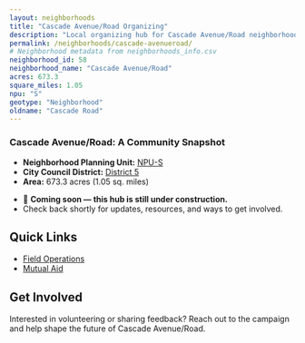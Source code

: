 ```yaml
---
layout: neighborhoods
title: "Cascade Avenue/Road Organizing"
description: "Local organizing hub for Cascade Avenue/Road neighborhood. Connect with field operations, mutual aid, and community organizing efforts."
permalink: /neighborhoods/cascade-avenueroad/
# Neighborhood metadata from neighborhoods_info.csv
neighborhood_id: 58
neighborhood_name: "Cascade Avenue/Road"
acres: 673.3
square_miles: 1.05
npu: "S"
geotype: "Neighborhood"
oldname: "Cascade Road"
---
```


### **Cascade Avenue/Road: A Community Snapshot**

  * **Neighborhood Planning Unit:** [NPU-S](https://www.atlantaga.gov/government/departments/city-planning/neighborhood-planning-units/neighborhood-and-npu-contacts)
  * **City Council District:** [District 5](https://citycouncil.atlantaga.gov/council-members/antonio-lewis)
  * **Area:** 673.3 acres (1.05 sq. miles)

- 🚧 **Coming soon — this hub is still under construction.**
- Check back shortly for updates, resources, and ways to get involved.

## Quick Links

- [Field Operations](./field-ops/)
- [Mutual Aid](./mutual-aid/)

## Get Involved

Interested in volunteering or sharing feedback? Reach out to the campaign and help shape the future of Cascade Avenue/Road.
